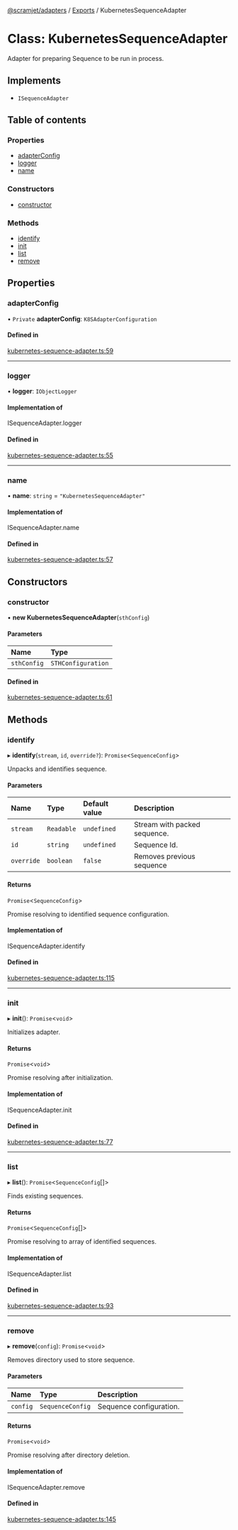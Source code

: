 [@scramjet/adapters](../README.md) / [Exports](../modules.md) / KubernetesSequenceAdapter

# Class: KubernetesSequenceAdapter

Adapter for preparing Sequence to be run in process.

## Implements

- `ISequenceAdapter`

## Table of contents

### Properties

- [adapterConfig](KubernetesSequenceAdapter.md#adapterconfig)
- [logger](KubernetesSequenceAdapter.md#logger)
- [name](KubernetesSequenceAdapter.md#name)

### Constructors

- [constructor](KubernetesSequenceAdapter.md#constructor)

### Methods

- [identify](KubernetesSequenceAdapter.md#identify)
- [init](KubernetesSequenceAdapter.md#init)
- [list](KubernetesSequenceAdapter.md#list)
- [remove](KubernetesSequenceAdapter.md#remove)

## Properties

### adapterConfig

• `Private` **adapterConfig**: `K8SAdapterConfiguration`

#### Defined in

[kubernetes-sequence-adapter.ts:59](https://github.com/scramjetorg/transform-hub/blob/HEAD/packages/adapters/src/kubernetes-sequence-adapter.ts#L59)

___

### logger

• **logger**: `IObjectLogger`

#### Implementation of

ISequenceAdapter.logger

#### Defined in

[kubernetes-sequence-adapter.ts:55](https://github.com/scramjetorg/transform-hub/blob/HEAD/packages/adapters/src/kubernetes-sequence-adapter.ts#L55)

___

### name

• **name**: `string` = `"KubernetesSequenceAdapter"`

#### Implementation of

ISequenceAdapter.name

#### Defined in

[kubernetes-sequence-adapter.ts:57](https://github.com/scramjetorg/transform-hub/blob/HEAD/packages/adapters/src/kubernetes-sequence-adapter.ts#L57)

## Constructors

### constructor

• **new KubernetesSequenceAdapter**(`sthConfig`)

#### Parameters

| Name | Type |
| :------ | :------ |
| `sthConfig` | `STHConfiguration` |

#### Defined in

[kubernetes-sequence-adapter.ts:61](https://github.com/scramjetorg/transform-hub/blob/HEAD/packages/adapters/src/kubernetes-sequence-adapter.ts#L61)

## Methods

### identify

▸ **identify**(`stream`, `id`, `override?`): `Promise`<`SequenceConfig`\>

Unpacks and identifies sequence.

#### Parameters

| Name | Type | Default value | Description |
| :------ | :------ | :------ | :------ |
| `stream` | `Readable` | `undefined` | Stream with packed sequence. |
| `id` | `string` | `undefined` | Sequence Id. |
| `override` | `boolean` | `false` | Removes previous sequence |

#### Returns

`Promise`<`SequenceConfig`\>

Promise resolving to identified sequence configuration.

#### Implementation of

ISequenceAdapter.identify

#### Defined in

[kubernetes-sequence-adapter.ts:115](https://github.com/scramjetorg/transform-hub/blob/HEAD/packages/adapters/src/kubernetes-sequence-adapter.ts#L115)

___

### init

▸ **init**(): `Promise`<`void`\>

Initializes adapter.

#### Returns

`Promise`<`void`\>

Promise resolving after initialization.

#### Implementation of

ISequenceAdapter.init

#### Defined in

[kubernetes-sequence-adapter.ts:77](https://github.com/scramjetorg/transform-hub/blob/HEAD/packages/adapters/src/kubernetes-sequence-adapter.ts#L77)

___

### list

▸ **list**(): `Promise`<`SequenceConfig`[]\>

Finds existing sequences.

#### Returns

`Promise`<`SequenceConfig`[]\>

Promise resolving to array of identified sequences.

#### Implementation of

ISequenceAdapter.list

#### Defined in

[kubernetes-sequence-adapter.ts:93](https://github.com/scramjetorg/transform-hub/blob/HEAD/packages/adapters/src/kubernetes-sequence-adapter.ts#L93)

___

### remove

▸ **remove**(`config`): `Promise`<`void`\>

Removes directory used to store sequence.

#### Parameters

| Name | Type | Description |
| :------ | :------ | :------ |
| `config` | `SequenceConfig` | Sequence configuration. |

#### Returns

`Promise`<`void`\>

Promise resolving after directory deletion.

#### Implementation of

ISequenceAdapter.remove

#### Defined in

[kubernetes-sequence-adapter.ts:145](https://github.com/scramjetorg/transform-hub/blob/HEAD/packages/adapters/src/kubernetes-sequence-adapter.ts#L145)
